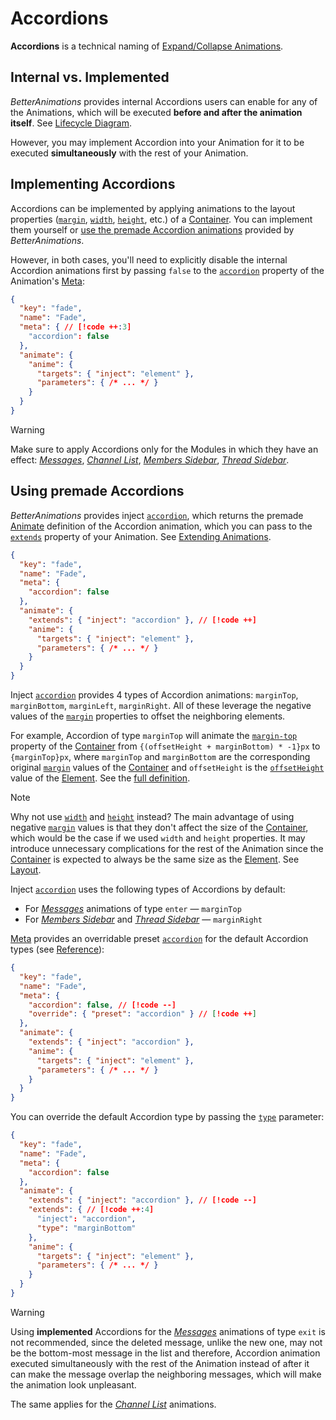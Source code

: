 <script setup>
import { Vue3Lottie } from 'vue3-lottie'
import internalImplemented from '../assets/lottie/accordions-internal-implemented.json'
import topBottom from '../assets/lottie/accordions-margin-top-bottom.json'
import leftRight from '../assets/lottie/accordions-margin-left-right.json'
</script>

# Accordions

**Accordions** is a technical naming of [Expand/Collapse Animations](/usage/basics#expand-collapse-animations).

## Internal vs. Implemented

_BetterAnimations_ provides internal Accordions users can enable for any of the Animations,
which will be executed **before and after the animation itself**. See [Lifecycle Diagram](./lifecycle#lifecycle-diagram).

However, you may implement Accordion into your Animation for it to be executed **simultaneously**
with the rest of your Animation.

<Vue3Lottie :animation-data="internalImplemented" />

## Implementing Accordions

Accordions can be implemented by applying animations to the layout properties ([`margin`](https://developer.mozilla.org/en-US/docs/Web/CSS/margin), [`width`](https://developer.mozilla.org/en-US/docs/Web/CSS/width), [`height`](https://developer.mozilla.org/en-US/docs/Web/CSS/height), etc.)
of a [Container](./layout#container). You can implement them yourself or [use the premade Accordion animations](#using-premade-accordions) provided by _BetterAnimations_.

However, in both cases, you'll need to explicitly disable the internal Accordion animations first by passing `false`
to the [`accordion`](/reference/meta#accordion) property of the Animation's [Meta](/reference/meta):
```json
{
  "key": "fade",
  "name": "Fade",
  "meta": { // [!code ++:3]
    "accordion": false
  },
  "animate": {
    "anime": {
      "targets": { "inject": "element" },
      "parameters": { /* ... */ }
    }
  }
}
```

> [!WARNING]
> Make sure to apply Accordions only for the Modules in which they have an effect:
> [_Messages_](./modules#messages), [_Channel List_](./modules#channel-list), [_Members Sidebar_](./modules#members-sidebar), [_Thread Sidebar_](./modules#thread-sidebar).

## Using premade Accordions

_BetterAnimations_ provides inject [`accordion`](/reference/injects/accordions#accordion), which returns the premade [Animate](/reference/animate) definition of the Accordion animation,
which you can pass to the [`extends`](/reference/animate#extends) property of your Animation. See [Extending Animations](./extending-animations).

```json
{
  "key": "fade",
  "name": "Fade",
  "meta": {
    "accordion": false
  },
  "animate": {
    "extends": { "inject": "accordion" }, // [!code ++]
    "anime": {
      "targets": { "inject": "element" },
      "parameters": { /* ... */ }
    }
  }
}
```

Inject [`accordion`](/reference/injects/accordions#accordion) provides 4 types of Accordion animations: `marginTop`, `marginBottom`, `marginLeft`, `marginRight`.
All of these leverage the negative values of the [`margin`](https://developer.mozilla.org/en-US/docs/Web/CSS/margin) properties to offset the neighboring elements.

For example, Accordion of type `marginTop` will animate the [`margin-top`](https://developer.mozilla.org/en-US/docs/Web/CSS/margin-top) property of the [Container](./layout#container) from `{(offsetHeight + marginBottom) * -1}px`
to `{marginTop}px`, where `marginTop` and `marginBottom` are the corresponding original [`margin`](https://developer.mozilla.org/en-US/docs/Web/CSS/margin) values of the [Container](./layout#container)
and `offsetHeight` is the [`offsetHeight`](https://developer.mozilla.org/en-US/docs/Web/API/HTMLElement/offsetHeight) value of the [Element](./layout#element). See the [full definition](/reference/injects/accordions#accordion-returns).

<Vue3Lottie :animation-data="topBottom" />
<Vue3Lottie :animation-data="leftRight" />

> [!NOTE]
> Why not use [`width`](https://developer.mozilla.org/en-US/docs/Web/CSS/width) and [`height`](https://developer.mozilla.org/en-US/docs/Web/CSS/height) instead?
> The main advantage of using negative [`margin`](https://developer.mozilla.org/en-US/docs/Web/CSS/margin) values is that they don't affect the size
> of the [Container](./layout#container), which would be the case if we used `width` and `height` properties.
> It may introduce unnecessary complications for the rest of the Animation since the [Container](./layout#container) is expected to always be the same size as the [Element](./layout#element).
> See [Layout](./layout).

Inject [`accordion`](/reference/injects/accordions#accordion) uses the following types of Accordions by default:
- For [_Messages_](/usage/modules#messages) animations of type `enter` — `marginTop`
- For [_Members Sidebar_](/usage/modules#members-sidebar) and [_Thread Sidebar_](/usage/modules#thread-sidebar) — `marginRight`

[Meta](/reference/meta) provides an overridable preset [`accordion`](/reference/meta#presets-accordion) for the default Accordion types (see [Reference](/reference/meta#presets-accordion)):
```json
{
  "key": "fade",
  "name": "Fade",
  "meta": {
    "accordion": false, // [!code --]
    "override": { "preset": "accordion" } // [!code ++]
  },
  "animate": {
    "extends": { "inject": "accordion" },
    "anime": {
      "targets": { "inject": "element" },
      "parameters": { /* ... */ }
    }
  }
}
```

You can override the default Accordion type by passing the [`type`](/reference/injects/accordions#accordion-parameters-type) parameter:
```json
{
  "key": "fade",
  "name": "Fade",
  "meta": {
    "accordion": false
  },
  "animate": {
    "extends": { "inject": "accordion" }, // [!code --]
    "extends": { // [!code ++:4]
      "inject": "accordion",
      "type": "marginBottom"
    },
    "anime": {
      "targets": { "inject": "element" },
      "parameters": { /* ... */ }
    }
  }
}
```

> [!WARNING]
> Using **implemented** Accordions for the [_Messages_](/usage/modules#messages) animations of type `exit` is not recommended,
> since the deleted message, unlike the new one, may not be the bottom-most message in the list and therefore, Accordion
> animation executed simultaneously with the rest of the Animation instead of after it can make the message overlap the neighboring messages,
> which will make the animation look unpleasant.
>
> The same applies for the [_Channel List_](/usage/modules#channel-list) animations.
